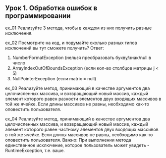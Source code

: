 ## Урок 1. Обработка ошибок в программировании
ex_01 Реализуйте 3 метода, чтобы в каждом из них получить разные исключения.

ex_02 Посмотрите на код, и подумайте сколько разных типов исключений вы тут сможете получить? 
Ответ: 
1. NumberFormatException (нельзя преобразовать букву/знак/null в число
2. ArrayIndexOutOfBoundsException (если кол-во столбцов матрицы j < 5)
3. NullPointerException (если matrix = null)

ex_03 Реализуйте метод, принимающий в качестве аргументов два целочисленных массива, и возвращающий новый массив, каждый элемент которого равен разности элементов двух входящих массивов в той же ячейке. Если длины массивов не равны, необходимо как-то оповестить пользователя.

ex_04 Реализуйте метод, принимающий в качестве аргументов два целочисленных массива, и возвращающий новый массив, каждый элемент которого равен частному элементов двух входящих массивов в той же ячейке. Если длины массивов не равны, необходимо как-то оповестить пользователя. Важно: При выполнении метода единственное исключение, которое пользователь может увидеть - RuntimeException, т.е. ваше.
